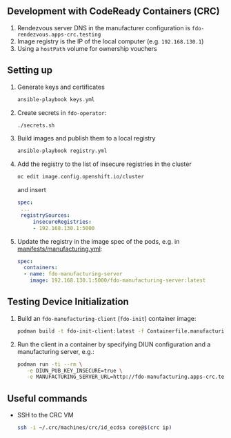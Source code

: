 ## Development with CodeReady Containers (СRC)

1. Rendezvous server DNS in the manufacturer configuration is `fdo-rendezvous.apps-crc.testing`
2. Image registry is the IP of the local computer (e.g. `192.168.130.1`)
3. Using a `hostPath` volume for ownership vouchers

## Setting up

1. Generate keys and certificates

   ```sh
   ansible-playbook keys.yml
   ```

2. Create secrets in `fdo-operator`:

   ```sh
   ./secrets.sh
   ```

3. Build images and publish them to a local registry

   ```sh
   ansible-playbook registry.yml
   ```

4. Add the registry to the list of insecure registries in the cluster

   ```sh
   oc edit image.config.openshift.io/cluster
   ```

   and insert

   ```yaml
   spec:
    ...
    registrySources:
        insecureRegistries:
        - 192.168.130.1:5000
   ```

5. Update the registry in the image spec of the pods, e.g. in [manifests/manufacturing.yml](manifests/manufacturing.yml):

   ```yaml
   spec:
     containers:
     - name: fdo-manufacturing-server
       image: 192.168.130.1:5000/fdo-manufacturing-server:latest
   ```

## Testing Device Initialization

1. Build an `fdo-manufacturing-client` (`fdo-init`) container image:

   ```sh
   podman build -t fdo-init-client:latest -f Containerfile.manufacturing-client
   ```

2. Run the client in a container by specifying DIUN configuration and a manufacturing server, e.g.:

   ```sh
   podman run -ti --rm \
      -e DIUN_PUB_KEY_INSECURE=true \
      -e MANUFACTURING_SERVER_URL=http://fdo-manufacturing.apps-crc.testing fdo-init-client:latest
   ```

## Useful commands

* SSH to the CRC VM

  ```sh
  ssh -i ~/.crc/machines/crc/id_ecdsa core@$(crc ip)
  ```


